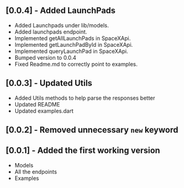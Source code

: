 ## [0.0.4] - Added LaunchPads

- Added Launchpads under lib/models.
- Added launchpads endpoint.
- Implemented getAllLaunchPads in SpaceXApi.
- Implemented getLaunchPadById in SpaceXApi.
- Implemented queryLaunchPad in SpaceXApi.
- Bumped version to 0.0.4
- Fixed Readme.md to correctly point to examples. 

## [0.0.3] - Updated Utils

- Added Utils methods to help parse the responses better
- Updated README
- Updated examples.dart

## [0.0.2] - Removed unnecessary `new` keyword

## [0.0.1] - Added the first working version

- Models
- All the endpoints
- Examples
